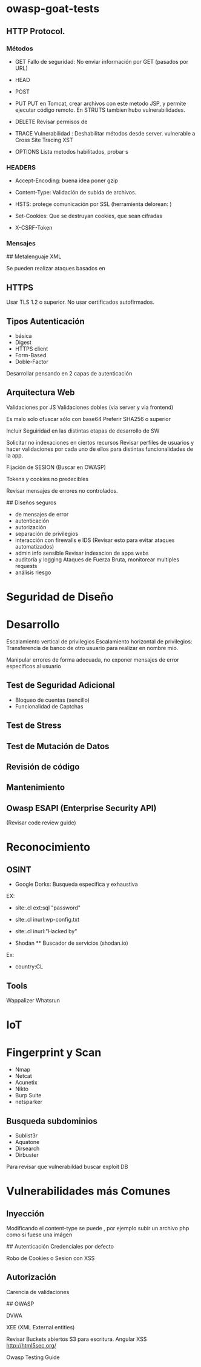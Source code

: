 # owasp-goat-tests

## HTTP Protocol.

### Métodos

* GET
Fallo de seguridad:
No enviar información por GET (pasados por URL)

* HEAD

* POST

* PUT
PUT en Tomcat, crear archivos con este metodo JSP, y permite ejecutar código remoto.
En STRUTS tambien hubo vulnerabilidades.

* DELETE
Revisar permisos de 

* TRACE
Vulnerabilidad : Deshabilitar métodos desde server.
vulnerable a Cross Site Tracing XST

* OPTIONS
Lista metodos habilitados, probar s

### HEADERS

* Accept-Encoding: buena idea poner gzip

* Content-Type: Validación de subida de archivos.

* HSTS: protege comunicación por SSL
(herramienta delorean: )

* Set-Cookies: Que se destruyan cookies, que sean cifradas

* X-CSRF-Token

### Mensajes

## Metalenguaje XML

Se pueden realizar ataques basados en

## HTTPS
Usar TLS 1.2 o superior.
No usar certificados autofirmados.

## Tipos Autenticación

* básica
* Digest
* HTTPS client
* Form-Based
* Doble-Factor 

Desarrollar pensando en 2 capas de autenticación


## Arquitectura Web

Validaciones por JS
Validaciones dobles (via server y via frontend)

Es malo solo ofuscar sólo con base64
Preferir SHA256 o superior

Incluir Seguiridad en las distintas etapas de desarrollo de SW

Solicitar no indexaciones en ciertos recursos
Revisar perfiles de usuarios y hacer validaciones por cada uno de ellos para distintas funcionalidades de la app.

Fijación de SESION (Buscar en OWASP)

Tokens y cookies no predecibles

Revisar mensajes de errores no controlados.

## Diseños seguros
* de mensajes de error
* autenticación
* autorización
* separación de privilegios
* interacción con firewalls e IDS
(Revisar esto para evitar ataques automatizados)
* admin info sensible
    Revisar indexacion de apps webs
* auditoría y logging
Ataques de Fuerza Bruta, monitorear multiples requests
* análisis riesgo

# Seguridad de Diseño


# Desarrollo

Escalamiento vertical de privilegios
Escalamiento horizontal de privilegios:
    Transferencia de banco de otro usuario para realizar en nombre mio.

Manipular errores de forma adecuada, no exponer mensajes de error especificos al usuario

## Test de Seguridad Adicional


* Bloqueo de cuentas (sencillo)
* Funcionalidad de Captchas

## Test de Stress

## Test de Mutación de Datos

## Revisión de código

## Mantenimiento

## Owasp ESAPI (Enterprise Security API)
(Revisar code review guide)

# Reconocimiento

## OSINT

* Google
Dorks: Busqueda especifica y exhaustiva

EX: 
* site:.cl ext:sql "password"

* site:.cl inurl:wp-config.txt

* site:.cl inurl:"Hacked by"


* Shodan ** Buscador de servicios (shodan.io)

Ex:

* country:CL

## Tools
Wappalizer
Whatsrun

# IoT

# Fingerprint y Scan

* Nmap
* Netcat
* Acunetix
* Nikto
* Burp Suite
* netsparker

## Busqueda subdominios

* Sublist3r
* Aquatone
* Dirsearch
* Dirbuster

Para revisar que vulnerabildad buscar
exploit DB 

# Vulnerabilidades más Comunes

## Inyección

Modificando el content-type se puede , por ejemplo subir un archivo php como si fuese una imágen

## Autenticación
Credenciales por defecto 

Robo de Cookies o Sesion con XSS

## Autorización
Carencia de validaciones 

## OWASP

DVWA


XEE (XML External entities)

Revisar Buckets abiertos S3 para escritura.
Angular XSS
http://html5sec.org/

Owasp Testing Guide
